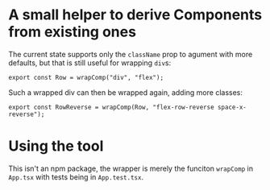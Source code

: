 # A small helper to derive Components from existing ones

The current state supports only the `className` prop to agument with more defaults,
but that is still useful for wrapping `div`s:

```
export const Row = wrapComp("div", "flex");
```

Such a wrapped div can then be wrapped again, adding more classes:

```
export const RowReverse = wrapComp(Row, "flex-row-reverse space-x-reverse");
```

# Using the tool

This isn't an npm package, the wrapper is merely the funciton `wrapComp` in `App.tsx`
with tests being in `App.test.tsx`.
